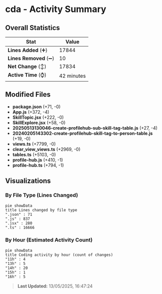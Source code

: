 # cda - Activity Summary 

## Overall Statistics

| Stat                   | Value                                                             |
| ---------------------- | ----------------------------------------------------------------- |
| **Lines Added** (➕)   | 17844                                          |
| **Lines Removed** (➖) | 10                                        |
| **Net Change** (↕)    | 17834                |
| **Active Time** (⌚)   | 42 minutes |


## Modified Files
- **package.json** (+71, -0)
- **App.js** (+372, -4)
- **SkillTopic.jsx** (+222, -0)
- **SkillExplore.jsx** (+58, -0)
- **20250513130046-create-profilehub-sub-skill-tag-table.js** (+27, -4)
- **20240205143302-create-profilehub-skill-tag-to-person-table.js** (+19, -0)
- **views.ts** (+7799, -0)
- **clear_view_views.ts** (+2969, -0)
- **tables.ts** (+5103, -0)
- **profile-hub.js** (+410, -1)
- **profile-hub.ts** (+794, -1)

## Visualizations

### By File Type (Lines Changed)

```mermaid
pie showData
title Lines changed by file type
".json" : 71
".js" : 837
".jsx" : 280
".ts" : 16666
```

### By Hour (Estimated Activity Count)

```mermaid
pie showData
title Coding activity by hour (count of changes)
"11h" : 4
"13h" : 5
"14h" : 20
"15h" : 1
"16h" : 5
```


> **Last Updated:** 13/05/2025, 16:47:24